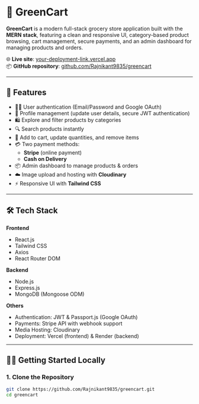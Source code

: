 # 🛒 GreenCart

**GreenCart** is a modern full-stack grocery store application built with the **MERN stack**, featuring a clean and responsive UI, category-based product browsing, cart management, secure payments, and an admin dashboard for managing products and orders.

🌐 **Live site**: [your-deployment-link.vercel.app](https://your-deployment-link.vercel.app)  
📦 **GitHub repository**: [github.com/Rajnikant9835/greencart](https://github.com/Rajnikant9835/greencart)

---

## 🚀 Features

- 🧑‍💼 User authentication (Email/Password and Google OAuth)
- 👤 Profile management (update user details, secure JWT authentication)
- 🛍️ Explore and filter products by categories
- 🔍 Search products instantly
- 🛒 Add to cart, update quantities, and remove items
- 💳 Two payment methods:  
  - **Stripe** (online payment)  
  - **Cash on Delivery**
- 📦 Admin dashboard to manage products & orders
- ☁️ Image upload and hosting with **Cloudinary**
- ⚡ Responsive UI with **Tailwind CSS**

---

## 🛠️ Tech Stack

**Frontend**  
- React.js  
- Tailwind CSS  
- Axios  
- React Router DOM  

**Backend**  
- Node.js  
- Express.js  
- MongoDB (Mongoose ODM)  

**Others**  
- Authentication: JWT & Passport.js (Google OAuth)  
- Payments: Stripe API with webhook support  
- Media Hosting: Cloudinary  
- Deployment: Vercel (frontend) & Render (backend)  

---

## 🧑‍💻 Getting Started Locally

### 1. Clone the Repository

```bash
git clone https://github.com/Rajnikant9835/greencart.git
cd greencart
